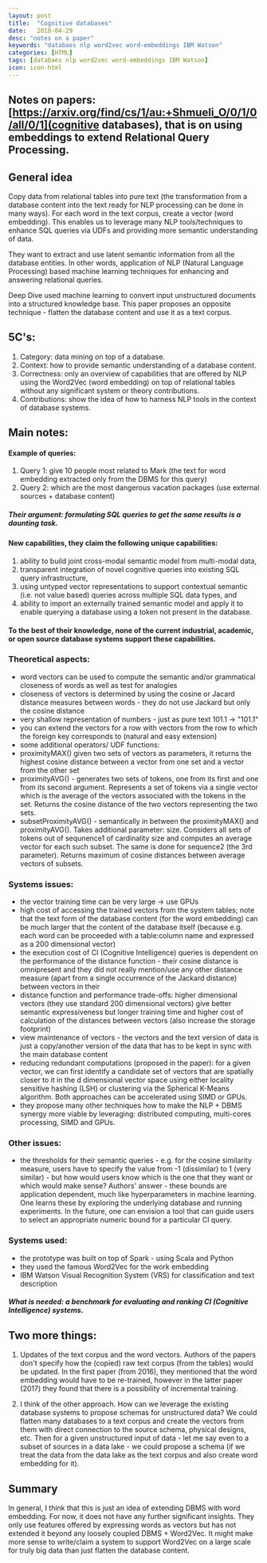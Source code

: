 ```yaml
---
layout: post
title:  "Cognitive databases"
date:   2018-04-29
desc: "notes on a paper"
keywords: "databaes nlp word2vec word-embeddings IBM Watson"
categories: [HTML]
tags: [databaes nlp word2vec word-embeddings IBM Watson]
icon: icon-html
---
```


## Notes on papers: [https://arxiv.org/find/cs/1/au:+Shmueli_O/0/1/0/all/0/1](cognitive databases), that is on using embeddings to extend Relational Query Processing.

## General idea

Copy data from relational tables into pure text (the transformation from a database content into the text ready for NLP processing can be done in many ways). For each word in the text corpus, create a vector (word embedding). This enables us to leverage many NLP tools/techniques to enhance SQL queries via UDFs and providing more semantic understanding of data.

They want to extract and use latent semantic information from all the database entities.
In other words, application of NLP (Natural Language Processing) based machine learning techniques for enhancing and answering relational queries.

Deep Dive used machine learning to convert input unstructured documents into a structured knowledge base. This paper proposes an opposite technique - flatten the database content and use it as a text corpus.

## 5C's:
1. Category: data mining on top of a database.
2. Context: how to provide semantic understanding of a database content.
3. Correctness: only an overview of capabilities that are offered by NLP using the Word2Vec (word embedding) on top of relational tables without any significant system or theory contributions.
4. Contributions: show the idea of how to harness NLP tools in the context of database systems.

## Main notes:

#### Example of queries:
1. Query 1: give 10 people most related to Mark (the text for word embedding extracted only from the DBMS for this query)
2. Query 2: which are the most dangerous vacation packages (use external sources + database content)

##### Their argument: formulating SQL queries to get the same results is a daunting task.

#### New capabilities, they claim the following unique capabilities:
1. ability to build joint cross-modal semantic model from multi-modal data,
2. transparent integration of novel cognitive queries into existing SQL query infrastructure,
3. using untyped  vector representations to support contextual semantic (i.e. not value based) queries across multiple SQL data types,  and
4. ability to import an externally trained semantic model and apply it to enable querying a database using a token not present in the database.

#### To the best of their knowledge, none of the current industrial, academic, or open source database systems support these capabilities.

### Theoretical aspects:
- word vectors can be used to compute the semantic and/or grammatical closeness of words as well as test for analogies
- closeness of vectors is determined by using the cosine or Jacard distance measures between words - they do not use Jackard but only the cosine distance
- very shallow representation of numbers - just as pure text 101.1 -> "101.1"
- you can extend the vectors for a row with vectors from the row to which the foreign key corresponds to (natural and easy extension)
- some additional operators/ UDF functions:
- proximityMAX() given two sets of vectors as parameters, it returns the highest cosine distance between a vector from one set and a vector from the other set
- proximityAVG() - generates two sets of tokens, one from its first and one from its second argument. Represents a set of tokens via a single vector which is the average of the vectors associated with the tokens in the set. Returns the cosine distance of the two vectors representing the two sets.
- subsetProximityAVG() - semantically in between the proximityMAX() and proximityAVG(). Takes additional parameter: size. Considers all sets of tokens out of sequnence1 of cardinality size and computes an average vector for each such subset. The same is done for sequence2 (the 3rd parameter). Returns maximum of cosine distances between average vectors of subsets.

### Systems issues:
- the vector training time can be very large -> use GPUs
- high cost of accessing the trained vectors from the system tables; note that the text form of the database content (for the word embedding) can be much larger that the content of the database itself (because e.g. each word can be proceeded with a table:column name and expressed as a 200 dimensional vector)
- the execution cost of CI (Cognitive Intelligence) queries is dependent on the performance of the distance function - their cosine distance is omnipresent and they did not really mention/use any other distance measure (apart from a single occurrence of the Jackard distance) between vectors in their
- distance function and performance trade-offs: higher dimensional vectors (they use standard 200 dimensional vectors) give better semantic expressiveness but longer training time and higher cost of calculation of the distances between vectors (also increase the storage footprint)
- view maintenance of vectors - the vectors and the text version of data is just a copy/another version of the data that has to be kept in sync with the main database content
- reducing redundant computations (proposed in the paper): for a given vector, we can first identify a candidate set of vectors that are spatially closer to it in the d dimensional vector space using either locality sensitive hashing (LSH) or clustering via the Spherical K-Means algorithm. Both approaches can be accelerated using SIMD or GPUs.
- they propose many other techniques how to make the NLP + DBMS synergy more viable by leveraging: distributed computing, multi-cores processing, SIMD and GPUs.

### Other issues:
- the thresholds for their semantic queries - e.g. for the cosine similarity measure, users have to specify the value from -1 (dissimilar) to 1 (very similar) - but how would users know which is the one that they want or which would make sense? Authors' answer - these  bounds are application dependent, much like hyperparameters in machine learning. One learns these by exploring the underlying database and running experiments. In the future, one can envision a tool that can guide users to select an appropriate numeric bound for a particular CI query.

### Systems used:
- the prototype was built on top of Spark - using Scala and Python
- they used the famous Word2Vec for the work embedding
- IBM Watson Visual Recognition System (VRS) for classification and text description

##### What is needed: a benchmark for evaluating and ranking CI (Cognitive Intelligence) systems.

## Two more things:

1. Updates of the text corpus and the word vectors. Authors of the papers don't specify how the (copied) raw text corpus (from the tables) would be updated. In the first paper (from 2016), they mentioned that the word embedding would have to be re-trained, however in the latter paper (2017) they found that there is a possibility of incremental training.

2. I think of the other approach. How can we leverage the existing database systems to propose schemas for unstructured data? We could flatten many databases to a text corpus and create the vectors from them with direct connection to the source schema, physical designs, etc. Then for a given unstructured input of data - let me say even to a subset of sources in a data lake - we could propose a schema (if we treat the data from the data lake as the text corpus and also create word embedding for it).

## Summary

In general, I think that this is just an idea of extending DBMS with word embedding. For now, it does not have any further significant insights. They only use features offered by expressing words as vectors but has not extended it beyond any loosely coupled DBMS + Word2Vec. It might make more sense to write/claim a system to support Word2Vec on a large scale for truly big data than just flatten the database content.

